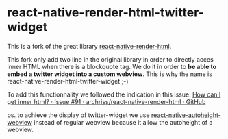# react-native-render-html-twitter-widget

This is a fork of the great library [react-native-render-html](https://github.com/archriss/react-native-render-html).

This fork only add two line in the original library in order to directly acces inner HTML when there is a blockquote tag. We do it in order to **be able to embed a twitter widget into a custom webview**. This is why the name is react-native-render-html-twitter-widget ;-)

To add this functionnality we followed the indication in this issue:
[How can I get inner html? · Issue #91 · archriss/react-native-render-html · GitHub](https://github.com/archriss/react-native-render-html/issues/91#issuecomment-502657723)

ps. to achieve the display of twitter-widget we use [react-native-autoheight-webview](https://github.com/iou90/react-native-autoheight-webview#readme) instead of regular webview because it allow the autoheight of a webview.
